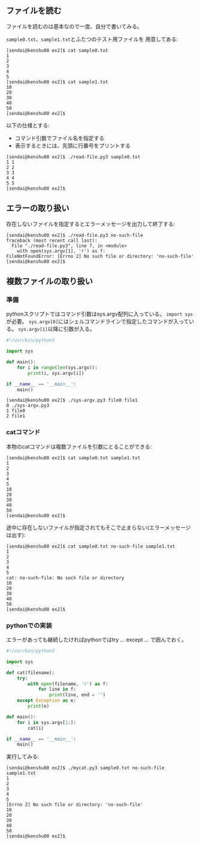 ## ファイルを読む

ファイルを読むのは基本なので一度、自分で書いてみる。

``sample0.txt``、``sample1.txt``とふたつのテスト用ファイルを
用意してある:

```console
[sendai@kenshu00 ex2]$ cat sample0.txt
1
2
3
4
5
[sendai@kenshu00 ex2]$ cat sample1.txt
10
20
30
40
50
[sendai@kenshu00 ex2]$
```

以下の仕様とする:

- コマンド引数でファイル名を指定する
- 表示するときには、先頭に行番号をプリントする

```console
[sendai@kenshu00 ex2]$ ./read-file.py3 sample0.txt
1 1
2 2
3 3
4 4
5 5
[sendai@kenshu00 ex2]$
```

## エラーの取り扱い

存在しないファイルを指定するとエラーメッセージを出力して終了する:

```console
[sendai@kenshu00 ex2]$ ./read-file.py3 no-such-file
Traceback (most recent call last):
  File "./read-file.py3", line 7, in <module>
    with open(sys.argv[1], 'r') as f:
FileNotFoundError: [Errno 2] No such file or directory: 'no-such-file'
[sendai@kenshu00 ex2]$
```

## 複数ファイルの取り扱い

### 準備

pythonスクリプトではコマンド引数はsys.argv配列に入っている。
``import sys``が必要。
``sys.argv[0]``にはシェルコマンドラインで指定したコマンドが入っている。
``sys.argv[1]``以降に引数が入る。

```python
#!/usr/bin/python3

import sys

def main():
    for i in range(len(sys.argv)):
        print(i, sys.argv[i])

if __name__ == '__main__':
    main()
```

```console
[sendai@kenshu00 ex2]$ ./sys-argv.py3 file0 file1
0 ./sys-argv.py3
1 file0
2 file1
```

### catコマンド

本物のcatコマンドは複数ファイルを引数にとることができる:

```console
[sendai@kenshu00 ex2]$ cat sample0.txt sample1.txt
1
2
3
4
5
10
20
30
40
50
[sendai@kenshu00 ex2]$
```

途中に存在しないファイルが指定されてもそこで止まらない(エラーメッセージは出す):

```console
[sendai@kenshu00 ex2]$ cat sample0.txt no-such-file sample1.txt
1
2
3
4
5
cat: no-such-file: No such file or directory
10
20
30
40
50
[sendai@kenshu00 ex2]$
```

### pythonでの実装

エラーがあっても継続したければpythonではtry ... except ... で囲んでおく。

```python
#!/usr/bin/python3

import sys

def cat(filename):
    try:
        with open(filename, 'r') as f:
            for line in f:
                print(line, end = '')
    except Exception as e:
        print(e)

def main():
    for i in sys.argv[1:]:
        cat(i)

if __name__ == '__main__':
    main()
```

実行してみる:

```console
[sendai@kenshu00 ex2]$ ./mycat.py3 sample0.txt no-such-file sample1.txt
1
2
3
4
5
[Errno 2] No such file or directory: 'no-such-file'
10
20
30
40
50
[sendai@kenshu00 ex2]$
```
